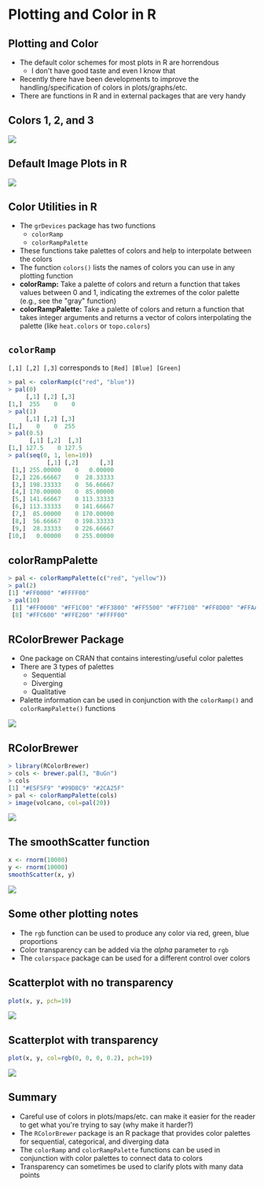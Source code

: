 # Plotting and Color in R
## Plotting and Color
- The default color schemes for most plots in R are horrendous
	- I don't have good taste and even I know that
- Recently there have been developments to improve the handling/specification of colors in plots/graphs/etc.
- There are functions in R and in external packages that are very handy

## Colors 1, 2, and 3
![](wfijfsljfds.jpg)

## Default Image Plots in R
![](ewwwww.jpg)

## Color Utilities in R
- The `grDevices` package has two functions
	- `colorRamp`
	- `colorRampPalette`
- These functions take palettes of colors and help to interpolate between the colors
- The function `colors()` lists the names of colors you can use in any plotting function
- **colorRamp:** Take a palette of colors and return a function that takes values between 0 and 1, indicating the extremes of the color palette (e.g., see the "gray" function)
- **colorRampPalette:** Take a palette of colors and return a function that takes integer arguments and returns a vector of colors interpolating the palette (like `heat.colors` or `topo.colors`)

## `colorRamp`

`[,1] [,2] [,3]` corresponds to `[Red] [Blue] [Green]`
``` r
> pal <- colorRamp(c("red", "blue"))
> pal(0)
     [,1] [,2] [,3]
[1,]  255    0    0
> pal(1)
     [,1] [,2] [,3]
[1,]    0    0  255
> pal(0.5)
      [,1] [,2]  [,3]
[1,] 127.5    0 127.5
> pal(seq(0, 1, len=10))
           [,1] [,2]      [,3]
 [1,] 255.00000    0   0.00000
 [2,] 226.66667    0  28.33333
 [3,] 198.33333    0  56.66667
 [4,] 170.00000    0  85.00000
 [5,] 141.66667    0 113.33333
 [6,] 113.33333    0 141.66667
 [7,]  85.00000    0 170.00000
 [8,]  56.66667    0 198.33333
 [9,]  28.33333    0 226.66667
[10,]   0.00000    0 255.00000
```

## colorRampPalette
``` r
> pal <- colorRampPalette(c("red", "yellow"))
> pal(2)
[1] "#FF0000" "#FFFF00"
> pal(10)
 [1] "#FF0000" "#FF1C00" "#FF3800" "#FF5500" "#FF7100" "#FF8D00" "#FFAA00"
 [8] "#FFC600" "#FFE200" "#FFFF00"
```

## RColorBrewer Package
- One package on CRAN that contains interesting/useful color palettes
- There are 3 types of palettes
	- Sequential
	- Diverging
	- Qualitative
- Palette information can be used in conjunction with the `colorRamp()` and `colorRampPalette()` functions

![](sfasddfjasdlfkl.jpg)

## RColorBrewer
``` r
> library(RColorBrewer)
> cols <- brewer.pal(3, "BuGn")
> cols
[1] "#E5F5F9" "#99D8C9" "#2CA25F"
> pal <- colorRampPalette(cols)
> image(volcano, col=pal(20))
```
![](safasggbfadfsga.jpeg)

## The smoothScatter function
``` r
x <- rnorm(10000)
y <- rnorm(10000)
smoothScatter(x, y)
```
![](smoooooth.jpeg)

## Some other plotting notes
- The `rgb` function can be used to produce any color via red, green, blue proportions
- Color transparency can be added via the _alpha_ parameter to `rgb`
- The `colorspace` package can be used for a different control over colors

## Scatterplot with no transparency
``` r
plot(x, y, pch=19)
```
![](safhsakfaskn.jpeg)

## Scatterplot with transparency
``` r
plot(x, y, col=rgb(0, 0, 0, 0.2), pch=19)
```
![](wfuhskjhsfd.jpeg)

## Summary
- Careful use of colors in plots/maps/etc. can make it easier for the reader to get what you're trying to say (why make it harder?)
- The `RColorBrewer` package is an R package that provides color palettes for sequential, categorical, and diverging data
- The `colorRamp` and `colorRampPalette` functions can be used in conjunction with color palettes to connect data to colors
- Transparency can sometimes be used to clarify plots with many data points
